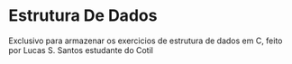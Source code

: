 # Estrutura De Dados
Exclusivo para armazenar os exercicios de estrutura de dados em C, feito por Lucas S. Santos estudante do Cotil
